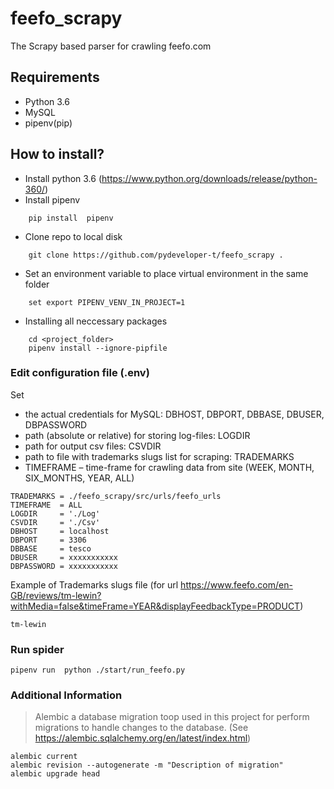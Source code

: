 ﻿# feefo_scrapy

The Scrapy based parser for crawling feefo.com



## Requirements

- Python 3.6
- MySQL 
- pipenv(pip)


## How to install?
- Install python 3.6 (https://www.python.org/downloads/release/python-360/)
- Install pipenv
```
	pip install  pipenv
```	
- Clone repo to local disk
```
	git clone https://github.com/pydeveloper-t/feefo_scrapy . 
```	
- Set an environment variable to place virtual environment in the same folder
```
	set export PIPENV_VENV_IN_PROJECT=1
```	
-  Installing all neccessary packages
```
    cd <project_folder>
    pipenv install --ignore-pipfile
```	





### Edit configuration file (.env)
Set 
- the actual credentials for MySQL:  DBHOST, DBPORT, DBBASE, DBUSER, DBPASSWORD 
- path (absolute or relative) for storing log-files: LOGDIR
- path for output csv files: CSVDIR
- path to file with trademarks slugs list for scraping: TRADEMARKS
- TIMEFRAME – time-frame for crawling data from site (WEEK,  MONTH,  SIX_MONTHS, YEAR, ALL)
 

```
TRADEMARKS = ./feefo_scrapy/src/urls/feefo_urls
TIMEFRAME  = ALL
LOGDIR     = './Log'
CSVDIR     = './Csv'
DBHOST     = localhost
DBPORT     = 3306
DBBASE     = tesco
DBUSER     = xxxxxxxxxxx
DBPASSWORD = xxxxxxxxxxx

```

Example of Trademarks slugs file (for url https://www.feefo.com/en-GB/reviews/tm-lewin?withMedia=false&timeFrame=YEAR&displayFeedbackType=PRODUCT)

```
tm-lewin
```

### Run spider
```
pipenv run  python ./start/run_feefo.py
```

  
### Additional Information
> Alembic a database migration toop used in this project for  perform migrations to handle changes to the database. (See https://alembic.sqlalchemy.org/en/latest/index.html)

```
alembic current
alembic revision --autogenerate -m "Description of migration"
alembic upgrade head
```

